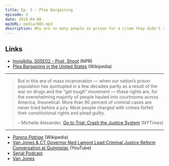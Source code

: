 ```yaml
---
title: Ep. 3 - Plea Bargaining
episode: 3
date: 2019-04-08
mp3URL: media/003.mp3
description: Why are so many people in prison for a crime they didn't commit? 90% of criminal cases never go to trial.
---
```


## Links

- [Invisibilia, S05E02 - Post, Shoot](https://www.npr.org/2019/03/06/700738025/post-shoot) (NPR)
- [Plea Bargaining in the United States](https://en.wikipedia.org/wiki/Plea_bargaining_in_the_United_States) (Wikipedia)

---

> But in this era of mass incarceration — when our nation’s prison population has quintupled in a few decades partly as a result of the war on drugs and the “get tough” movement — these rights are, for the overwhelming majority of people hauled into courtrooms across America, theoretical. More than 90 percent of criminal cases are never tried before a jury. Most people charged with crimes forfeit their constitutional rights and plead guilty.
>
> – Michelle Alexander, [Go to Trial: Crash the Justice System](https://www.nytimes.com/2012/03/11/opinion/sunday/go-to-trial-crash-the-justice-system.html) (NYTimes)

---

- [_Parens Patriae_](https://en.wikipedia.org/wiki/Parens_patriae) (Wikipedia)
- [Van Jones & CT Governor Ned Lamont Lead Criminal Justice Reform Conversation at Quinnipiac](https://www.youtube.com/watch?v=g-0h-0wqlvE) (YouTube)
- [Serial Podcast](https://serialpodcast.org)
- [Van Jones](https://www.vanjones.net)
